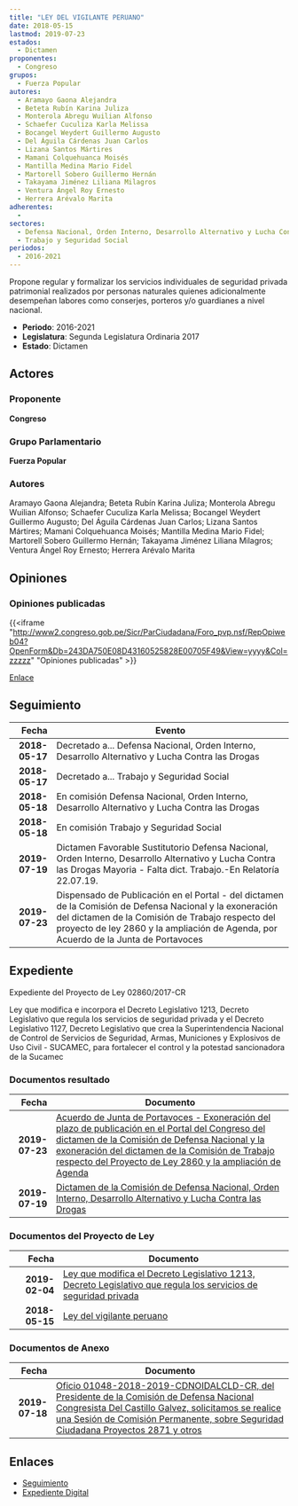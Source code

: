 ```yaml
---
title: "LEY DEL VIGILANTE PERUANO"
date: 2018-05-15
lastmod: 2019-07-23
estados: 
  - Dictamen
proponentes: 
  - Congreso
grupos: 
  - Fuerza Popular
autores: 
  - Aramayo Gaona Alejandra
  - Beteta Rubín Karina Juliza
  - Monterola Abregu Wuilian Alfonso
  - Schaefer Cuculiza Karla Melissa
  - Bocangel Weydert Guillermo Augusto
  - Del Águila Cárdenas Juan Carlos
  - Lizana Santos Mártires
  - Mamani Colquehuanca Moisés
  - Mantilla Medina Mario Fidel
  - Martorell Sobero Guillermo Hernán
  - Takayama Jiménez Liliana Milagros
  - Ventura Ángel Roy Ernesto
  - Herrera Arévalo Marita
adherentes: 
  - 
sectores: 
  - Defensa Nacional, Orden Interno, Desarrollo Alternativo y Lucha Contra las Drogas
  - Trabajo y Seguridad Social
periodos: 
  - 2016-2021
---
```


Propone regular y formalizar los servicios individuales de seguridad privada patrimonial realizados por personas naturales quienes adicionalmente desempeñan labores como conserjes, porteros y/o guardianes a nivel nacional.

- **Periodo**: 2016-2021
- **Legislatura**: Segunda Legislatura Ordinaria 2017
- **Estado**: Dictamen

## Actores

### Proponente

**Congreso**

### Grupo Parlamentario

**Fuerza Popular**

### Autores

Aramayo Gaona Alejandra; Beteta Rubín Karina Juliza; Monterola Abregu Wuilian Alfonso; Schaefer Cuculiza Karla Melissa; Bocangel Weydert Guillermo Augusto; Del Águila Cárdenas Juan Carlos; Lizana Santos Mártires; Mamani Colquehuanca Moisés; Mantilla Medina Mario Fidel; Martorell Sobero Guillermo Hernán; Takayama Jiménez Liliana Milagros; Ventura Ángel Roy Ernesto; Herrera Arévalo Marita


## Opiniones

### Opiniones publicadas

{{<iframe "http://www2.congreso.gob.pe/Sicr/ParCiudadana/Foro_pvp.nsf/RepOpiweb04?OpenForm&Db=243DA750E08D43160525828E00705F49&View=yyyy&Col=zzzzz" "Opiniones publicadas" >}}

[Enlace](http://www2.congreso.gob.pe/Sicr/ParCiudadana/Foro_pvp.nsf/RepOpiweb04?OpenForm&Db=243DA750E08D43160525828E00705F49&View=yyyy&Col=zzzzz)

## Seguimiento

| Fecha | Evento |
|------:|--------|
| **2018-05-17** | Decretado a... Defensa Nacional, Orden Interno, Desarrollo Alternativo y Lucha Contra las Drogas|
| **2018-05-17** | Decretado a... Trabajo y Seguridad Social|
| **2018-05-18** | En comisión Defensa Nacional, Orden Interno, Desarrollo Alternativo y Lucha Contra las Drogas|
| **2018-05-18** | En comisión Trabajo y Seguridad Social|
| **2019-07-19** | Dictamen Favorable Sustitutorio Defensa Nacional, Orden Interno, Desarrollo Alternativo y Lucha Contra las Drogas Mayoria - Falta dict. Trabajo.-En Relatoría 22.07.19.|
| **2019-07-23** | Dispensado de Publicación en el Portal - del dictamen de la Comisión de Defensa Nacional y la exoneración del dictamen de la Comisión de Trabajo respecto del proyecto de ley 2860 y la ampliación de Agenda, por Acuerdo de la Junta de Portavoces|


## Expediente

Expediente del Proyecto de Ley 02860/2017-CR

Ley que modifica e incorpora el Decreto Legislativo 1213, Decreto Legislativo que regula los servicios de seguridad privada y el Decreto Legislativo 1127, Decreto Legislativo que crea la Superintendencia Nacional de Control de Servicios de Seguridad, Armas, Municiones y Explosivos de Uso Civil - SUCAMEC, para fortalecer el control y la potestad sancionadora de la Sucamec


### Documentos resultado

| Fecha | Documento |
|------:|--------|
| **2019-07-23** | [Acuerdo de Junta de Portavoces - Exoneración del plazo de publicación en el Portal del Congreso del dictamen de la Comisión de Defensa Nacional y la exoneración del dictamen de la Comisión de Trabajo respecto del Proyecto de Ley 2860 y la ampliación de Agenda](http://www.leyes.congreso.gob.pe/Documentos/2016_2021/Acuerdos/Junta_Portavoces/AJP0286020190723.pdf) |
| **2019-07-19** | [Dictamen de la Comisión de Defensa Nacional, Orden Interno, Desarrollo Alternativo y Lucha Contra las Drogas](http://www.leyes.congreso.gob.pe/Documentos/2016_2021/Dictamenes/Proyectos_de_Ley/02860DC07MAY20190719.pdf) |

### Documentos del Proyecto de Ley

| Fecha | Documento |
|------:|--------|
| **2019-02-04** | [Ley que modifica el Decreto Legislativo 1213, Decreto Legislativo que regula los servicios de seguridad privada](http://www.leyes.congreso.gob.pe/Documentos/2016_2021/Proyectos_de_Ley_y_de_Resoluciones_Legislativas/PL0388820190204.pdf) |
| **2018-05-15** | [Ley del vigilante peruano](http://www.leyes.congreso.gob.pe/Documentos/2016_2021/Proyectos_de_Ley_y_de_Resoluciones_Legislativas/PL0286020180515..pdf) |

### Documentos de Anexo

| Fecha | Documento |
|------:|--------|
| **2019-07-18** | [Oficio 01048-2018-2019-CDNOIDALCLD-CR, del Presidente de la Comisión de Defensa Nacional Congresista Del Castillo Galvez, solicitamos se realice una Sesión de Comisión Permanente, sobre Seguridad Ciudadana Proyectos 2871 y otros](http://www.leyes.congreso.gob.pe/Documentos/2016_2021/Oficios/Comisiones_Ordinarias/OFICIO-01048-2018-2019-CDNOIDALCLD-CR.pdf) |

## Enlaces 

- [Seguimiento](http://www2.congreso.gob.pehttp://www2.congreso.gob.pe/Sicr/TraDocEstProc/CLProLey2016.nsf/f7fff46988ca05b1052578e100829cc7/ec732ae5698cc3990525828e006db7e5?OpenDocument)
- [Expediente Digital](http://www2.congreso.gob.pehttp://www2.congreso.gob.pe/Sicr/TraDocEstProc/CLProLey2016.nsf/f7fff46988ca05b1052578e100829cc7/ec732ae5698cc3990525828e006db7e5?OpenDocument&Click=05257FB7005EB655.eb71d0cf91d8294e05256cdf006b5706/$Body/0.1C6C)
